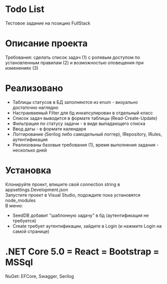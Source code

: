 # Todo List
Тестовое задание на позицию FullStack        
# Описание проекта
Требования: сделать список задач (1) с ролевым доступом по установленным правилам (2) и возможностью оповещения при изменениях (3)     
# Реализовано
+ Таблицы статусов в БД заполняются из enum - визуально достаточно наглядно      
+ Настраиваемый Filter для бд инкапсулирован в отдельный класс        
+ Список задач выводится в формате таблицы (Read-Create-Update)     
+ Фильтрация по статусу задачи - в виде выпадающего списка                   
+ Ввод даты - в формате календаря       
+ Логгирование (Serilog либо самодельный логгер), IRepository, IRules, аутентификация     
+ Реализованы базовые требования (1), время выполнения задания - несколько дней       
# Установка
Клонируйте проект, впишите свой connection string в appsettings.Development.json    
Запустите проект в Visual Studio, подождите пока установятся node_modules      
В меню: 
+ SeedDB добавит "шаблонную задачу" в бд (аутентификация не требуется)      
+ Create требует аутентификации, зайдите в Login (и нажмите Login на самой странице)     
# .NET Core 5.0 = React = Bootstrap = MSSql   
NuGet: EFCore, Swagger, Serilog    
